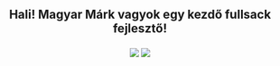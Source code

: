 <h2 align="center">Hali! Magyar Márk vagyok egy kezdő fullsack fejlesztő!</h2>

###

<div align="center">
  <img src = "https://github-readme-stats.vercel.app/api?username=MagyarMark&theme=dracula&show_icons=true" />
  <img src="https://github-readme-stats.vercel.app/api/top-langs?username=MagyarMark&layout=compact&langs_count=8&card_width=466&theme=dracula&card_heigh=220" />
</div>


<!--
**username/username** is a ✨ _special_ ✨ repository because its `README.md` (this file) appears on your GitHub profile.

Here are some ideas to get you started:

- 🔭 I’m currently working on ...
- 🌱 I’m currently learning ...
- 👯 I’m looking to collaborate on ...
- 🤔 I’m looking for help with ...
- 💬 Ask me about ...
- 📫 How to reach me: ...
- 😄 Pronouns: ...
- ⚡ Fun fact: ...
-->
